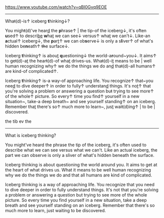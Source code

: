 https://www.youtube.com/watch?v=qBI0Gvq9EOE

---

Wha~~t~~(d)-is↑ iceberg **t**hinking↓?

You migh~~t~~(d)'ve hear<u>d</u> the **p**hrase↑ | the tip-of the iceberg↓, it's often **u**sed↑ to descri<u>be</u> **w**ha<u>t</u> we can see↓ versus↑ wha<u>t</u> we can't↓. Like-an **a**ctual↑ iceberg↓, the **p**ar<u>t</u>↑ we can ob**s**erve↓ is only a s**l**iver↑ of what's hidden be**n**eath↑ ~~th~~e surface↓.

Iceberg **t**hinking↑ is abou<u>t</u> **q**uestioning↓ the world-a**r**ound~you↓. It aims↑ to ge~~t~~(d)-a<u>t</u> the hear~~t~~(d)-of wha<u>t</u> drives-us. Wha~~t~~(d)-i<u>t</u> means to be | well human recognizing why↑ we do the things we do an<u>d</u> tha~~t~~(d)-all humans↑ are kind-of complicated↑.

Iceberg **t**hinking↑ is-a way-of approaching life. You recognize↑ that~you nee<u>d</u> to dive deeper↑ in order to fully↑ understan<u>d</u> things. It's no<u>t</u>↑ that you're solving a problem or answering a question bu~~t~~ trying to see more↑ of the whole↑ picture. So every↑ time you find↑ yourself in a new situation~, take-a deep breath~ and see yourself standing↑ on an iceberg. Remember tha<u>t</u> there's so↑ much more to learn~, jus<u>t</u> wai~~t~~(d)ing↑ | to be | discovered.


the tib ev the

---


What is iceberg thinking?

You might've heard the phrase the tip of the iceberg, it's often used to describe what we can see versus what we can't. Like an actual iceberg, the part we can observe is only a sliver of what's hidden beneath the surface.

Iceberg thinking is about questioning the world around you. It aims to get at the heart of what drives us. What it means to be well human recognizing why we do the things we do and that all humans are kind of complicated.

Iceberg thinking is a way of approaching life. You recognize that you need to dive deeper in order to fully understand things. It's not that you're solving a problem or answering a question but trying to see more of the whole picture. So every time you find yourself in a new situation, take a deep breath and see yourself standing on an iceberg. Remember that there's so much more to learn, just waiting to be discovered.
